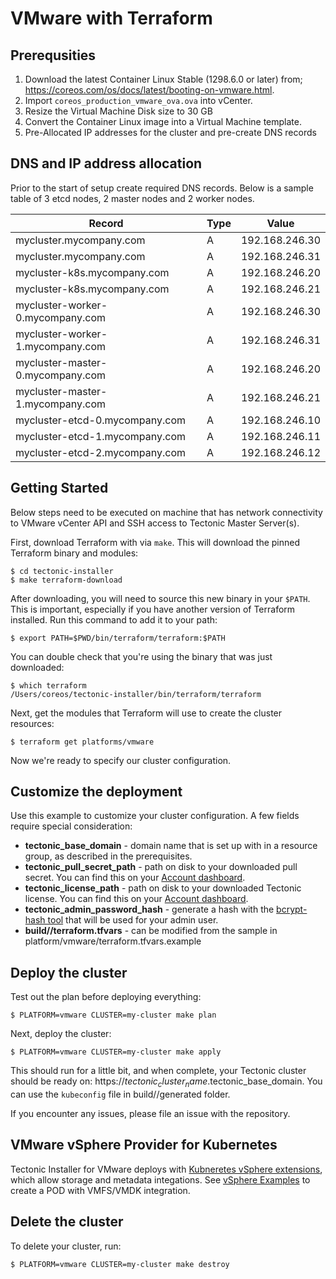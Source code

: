 # VMware with Terraform

## Prerequsities

1. Download the latest Container Linux Stable (1298.6.0 or later) from; https://coreos.com/os/docs/latest/booting-on-vmware.html.
1. Import `coreos_production_vmware_ova.ova` into vCenter.
1. Resize the Virtual Machine Disk size to 30 GB
1. Convert the Container Linux image into a Virtual Machine template.
1. Pre-Allocated IP addresses for the cluster and pre-create DNS records

## DNS and IP address allocation

Prior to the start of setup create required DNS records. Below is a sample table of 3 etcd nodes, 2 master nodes and 2 worker nodes. 

| Record | Type | Value |
|------|-------------|:-----:|
|mycluster.mycompany.com | A | 192.168.246.30 |
|mycluster.mycompany.com | A | 192.168.246.31 |
|mycluster-k8s.mycompany.com | A | 192.168.246.20 |
|mycluster-k8s.mycompany.com | A | 192.168.246.21 |
|mycluster-worker-0.mycompany.com | A | 192.168.246.30 |
|mycluster-worker-1.mycompany.com | A | 192.168.246.31 |
|mycluster-master-0.mycompany.com | A | 192.168.246.20 |
|mycluster-master-1.mycompany.com | A | 192.168.246.21 |
|mycluster-etcd-0.mycompany.com | A | 192.168.246.10 |
|mycluster-etcd-1.mycompany.com | A | 192.168.246.11 |
|mycluster-etcd-2.mycompany.com | A | 192.168.246.12 |


## Getting Started

Below steps need to be executed on machine that has network connectivity to VMware vCenter API and SSH access to Tectonic Master Server(s).

First, download Terraform with via `make`. This will download the pinned Terraform binary and modules:

```
$ cd tectonic-installer
$ make terraform-download
```

After downloading, you will need to source this new binary in your `$PATH`. This is important, especially if you have another version of Terraform installed. Run this command to add it to your path:

```
$ export PATH=$PWD/bin/terraform/terraform:$PATH
```

You can double check that you're using the binary that was just downloaded:

```
$ which terraform
/Users/coreos/tectonic-installer/bin/terraform/terraform
```

Next, get the modules that Terraform will use to create the cluster resources:

```
$ terraform get platforms/vmware
```

Now we're ready to specify our cluster configuration.

## Customize the deployment

Use this example to customize your cluster configuration. A few fields require special consideration:

 - **tectonic_base_domain** - domain name that is set up with in a resource group, as described in the prerequisites.
 - **tectonic_pull_secret_path** - path on disk to your downloaded pull secret. You can find this on your [Account dashboard][account].
 - **tectonic_license_path** - path on disk to your downloaded Tectonic license. You can find this on your [Account dashboard][account].
 - **tectonic_admin_password_hash** - generate a hash with the [bcrypt-hash tool][bcrypt] that will be used for your admin user.
 - **build/<cluster>/terraform.tfvars** - can be modified from the sample in platform/vmware/terraform.tfvars.example

## Deploy the cluster

Test out the plan before deploying everything:

```
$ PLATFORM=vmware CLUSTER=my-cluster make plan
```

Next, deploy the cluster:

```
$ PLATFORM=vmware CLUSTER=my-cluster make apply
```

This should run for a little bit, and when complete, your Tectonic cluster should be ready on: https://$tectonic_cluster_name.$tectonic_base_domain. You can use the `kubeconfig` file in build/<cluster>/generated folder.

If you encounter any issues, please file an issue with the repository.

## VMware vSphere Provider for Kubernetes

Tectonic Installer for VMware deploys with [Kubneretes vSphere extensions][kubernetesvmware], which allow storage and metadata integations. See [vSphere Examples][vsphereexamples] to create a POD with VMFS/VMDK integration.

## Delete the cluster

To delete your cluster, run:

```
$ PLATFORM=vmware CLUSTER=my-cluster make destroy
```

[terraformawsprovider]: [https://www.terraform.io/docs/providers/aws/index.html]
[account]: https://account.coreos.com
[bcrypt]: https://github.com/coreos/bcrypt-tool/releases/tag/v1.0.0
[vsphereexamples]: https://github.com/kubernetes/kubernetes/tree/master/examples/volumes/vsphere
[kubernetesvmware]: https://kubernetes.io/docs/getting-started-guides/vsphere/